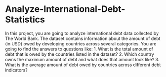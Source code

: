 # Analyze-International-Debt-Statistics
In this project, you are going to analyze international debt data collected by The World Bank. The dataset contains information about the amount of debt (in USD) owed by developing countries across several categories. 
You are going to find the answers to questions like:
                 1. What is the total amount of debt that is owed by the countries listed in the dataset?
                 2. Which country owns the maximum amount of debt and what does that amount look like?
                 3. What is the average amount of debt owed by countries across different debt indicators?
